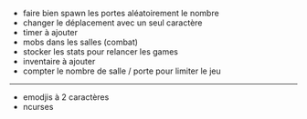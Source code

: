 - faire bien spawn les portes aléatoirement le nombre
- changer le déplacement avec un seul caractère
- timer à ajouter
- mobs dans les salles (combat)
- stocker les stats pour relancer les games
- inventaire à ajouter
- compter le nombre de salle / porte pour limiter le jeu
-------------------------------------------------------------------
- emodjis à 2 caractères
- ncurses
